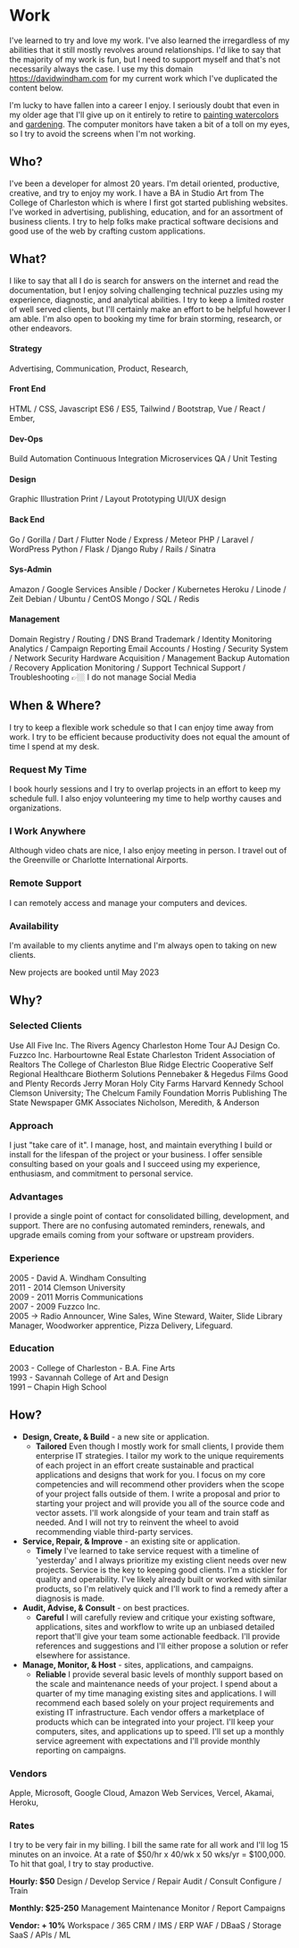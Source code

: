 # Work

I've learned to try and love my work. I've also learned the irregardless of my abilities that it still mostly revolves around relationships. I'd like to say that the majority of my work is fun, but I need to support myself and that's not necessarily always the case. I use my this domain <https://davidwindham.com> for my current work which I've duplicated the content below.  

I'm lucky to have fallen into a career I enjoy. I seriously doubt that even in my older age that I'll give up on it entirely to retire to [painting watercolors](/notes/art) and [gardening](/notes/garden). The computer monitors have taken a bit of a toll on my eyes, so I try to avoid the screens when I'm not working. 

## Who?
I've been a developer for almost 20 years. I'm detail oriented, productive, creative, and try to enjoy my work. I have a BA in Studio Art from The College of Charleston which is where I first got started publishing websites. I've worked in advertising, publishing, education, and for an assortment of business clients. I try to help folks make practical software decisions and good use of the web by crafting custom applications.


## What?
I like to say that all I do is search for answers on the internet and read the documentation, but I enjoy solving challenging technical puzzles using my experience, diagnostic, and analytical abilities. I try to keep a limited roster of well served clients, but I'll certainly make an effort to be helpful however I am able. I'm also open to booking my time for brain storming, research, or other endeavors.

#### Strategy
Advertising, 
Communication, 
Product, 
Research, 
#### Front End
HTML / CSS, 
Javascript ES6 / ES5, 
Tailwind / Bootstrap, 
Vue / React / Ember, 
#### Dev-Ops
Build Automation
Continuous Integration
Microservices
QA / Unit Testing
#### Design
Graphic
Illustration
Print / Layout
Prototyping
UI/UX design
#### Back End
Go / Gorilla / Dart / Flutter
Node / Express / Meteor
PHP / Laravel / WordPress
Python / Flask / Django
Ruby / Rails / Sinatra
#### Sys-Admin
Amazon / Google Services
Ansible / Docker / Kubernetes
Heroku / Linode / Zeit
Debian / Ubuntu / CentOS
Mongo / SQL / Redis
#### Management
Domain Registry / Routing / DNS
Brand Trademark / Identity Monitoring
Analytics / Campaign Reporting
Email Accounts / Hosting / Security
System / Network Security
Hardware Acquisition / Management
Backup Automation / Recovery
Application Monitoring / Support
Technical Support / Troubleshooting
👉🏼 I do not manage Social Media

## When & Where?

I try to keep a flexible work schedule so that I can enjoy time away from work. I try to be efficient because productivity does not equal the amount of time I spend at my desk.

### Request My Time
I book hourly sessions and I try to overlap projects in an effort to keep my schedule full. I also enjoy volunteering my time to help worthy causes and organizations.

### I Work Anywhere
Although video chats are nice, I also enjoy meeting in person. I travel out of the Greenville or Charlotte International Airports.

### Remote Support
I can remotely access and manage your computers and devices.

### Availability
I'm available to my clients anytime and I'm always open to taking on new clients.

New projects are booked until May 2023

## Why?

### Selected Clients
Use All Five Inc.
The Rivers Agency
Charleston Home Tour
AJ Design Co.
Fuzzco Inc.
Harbourtowne Real Estate
Charleston Trident Association of Realtors
The College of Charleston
Blue Ridge Electric Cooperative
Self Regional Healthcare
Biotherm Solutions
Pennebaker & Hegedus Films
Good and Plenty Records
Jerry Moran
Holy City Farms
Harvard Kennedy School
Clemson University;
The Chelcum Family Foundation
Morris Publishing
The State Newspaper
GMK Associates
Nicholson, Meredith, & Anderson

### Approach
I just "take care of it". I manage, host, and maintain everything I build or install for the lifespan of the project or your business. I offer sensible consulting based on your goals and I succeed using my experience, enthusiasm, and commitment to personal service.

### Advantages
I provide a single point of contact for consolidated billing, development, and support. There are no confusing automated reminders, renewals, and upgrade emails coming from your software or upstream providers.

### Experience
2005 - David A. Windham Consulting  
2011 - 2014 Clemson University  
2009 - 2011 Morris Communications  
2007 - 2009 Fuzzco Inc.  
2005 -> Radio Announcer, Wine Sales, Wine Steward, Waiter, Slide Library Manager,   Woodworker apprentice, Pizza Delivery, Lifeguard. 

### Education
2003 - College of Charleston - B.A. Fine Arts  
1993 - Savannah College of Art and Design  
1991 – Chapin High School  

## How?

- **Design, Create, & Build** - a new site or application.  
  - **Tailored** Even though I mostly work for small clients, I provide them enterprise IT strategies. I tailor my work to the unique requirements of each project in an effort create sustainable and practical applications and designs that work for you. I focus on my core competencies and will recommend other providers when the scope of your project falls outside of them. I write a proposal and prior to starting your project and will provide you all of the source code and vector assets. I'll work alongside of your team and train staff as needed. And I will not try to reinvent the wheel to avoid recommending viable third-party services.
- **Service, Repair, & Improve** - an existing site or application. 
  - **Timely** I've learned to take service request with a timeline of 'yesterday' and I always prioritize my existing client needs over new projects. Service is the key to keeping good clients. I'm a stickler for quality and operability. I've likely already built or worked with similar products, so I'm relatively quick and I'll work to find a remedy after a diagnosis is made.
- **Audit, Advise, & Consult** - on best practices.  
  - **Careful** I will carefully review and critique your existing software, applications, sites and workflow to write up an unbiased detailed report that'll give your team some actionable feedback. I'll provide references and suggestions and I'll either propose a solution or refer elsewhere for assistance.
- **Manage, Monitor, & Host** - sites, applications, and campaigns.
  - **Reliable** I provide several basic levels of monthly support based on the scale and maintenance needs of your project. I spend about a quarter of my time managing existing sites and applications. I will recommend each based solely on your project requirements and existing IT infrastructure. Each vendor offers a marketplace of products which can be integrated into your project. I'll keep your computers, sites, and applications up to speed. I'll set up a monthly service agreement with expectations and I'll provide monthly reporting on campaigns.

### Vendors

Apple, 
Microsoft, 
Google Cloud, 
Amazon Web Services, 
Vercel, 
Akamai, 
Heroku, 

### Rates

I try to be very fair in my billing. I bill the same rate for all work and I'll log 15 minutes on an invoice. At a rate of $50/hr x 40/wk x 50 wks/yr = $100,000. To hit that goal, I try to stay productive.

**Hourly: $50**
Design / Develop
Service / Repair
Audit / Consult
Configure / Train

**Monthly: $25-250**
Management
Maintenance
Monitor / Report
Campaigns

**Vendor: + 10%**
Workspace / 365
CRM / IMS / ERP
WAF / DBaaS / Storage
SaaS / APIs / ML